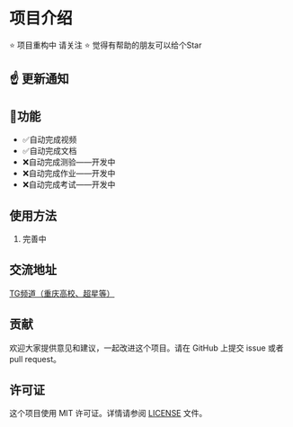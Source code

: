 # 项目介绍
⭐ 项目重构中 请关注
⭐ 觉得有帮助的朋友可以给个Star
## ☝️ 更新通知

## 💭功能

- ✅自动完成视频
- ✅自动完成文档
- ❌自动完成测验——开发中
- ❌自动完成作业——开发中
- ❌自动完成考试——开发中

## 使用方法

1. 完善中

## 交流地址

[TG频道（重庆高校、超星等）](https://t.me/+76EuWDk9JHpjYjI1 "TG")
## 贡献

欢迎大家提供意见和建议，一起改进这个项目。请在 GitHub 上提交 issue 或者 pull request。

## 许可证

这个项目使用 MIT 许可证。详情请参阅 [LICENSE](./LICENSE) 文件。
